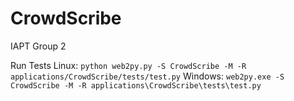 # CrowdScribe
IAPT Group 2

Run Tests
Linux:
`python web2py.py -S CrowdScribe -M -R applications/CrowdScribe/tests/test.py`
Windows:
`web2py.exe -S CrowdScribe -M -R applications\CrowdScribe\tests\test.py`
